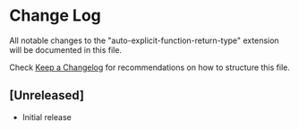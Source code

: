 # Change Log

All notable changes to the "auto-explicit-function-return-type" extension will be documented in this file.

Check [Keep a Changelog](http://keepachangelog.com/) for recommendations on how to structure this file.

## [Unreleased]

- Initial release